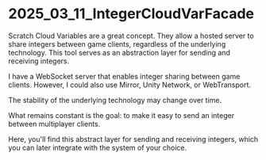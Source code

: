 # 2025_03_11_IntegerCloudVarFacade  

Scratch Cloud Variables are a great concept. They allow a hosted server to share integers between game clients, regardless of the underlying technology. This tool serves as an abstraction layer for sending and receiving integers.  

I have a WebSocket server that enables integer sharing between game clients. However, I could also use Mirror, Unity Network, or WebTransport.  

The stability of the underlying technology may change over time.  

What remains constant is the goal: to make it easy to send an integer between multiplayer clients.  

Here, you'll find this abstract layer for sending and receiving integers, which you can later integrate with the system of your choice.
